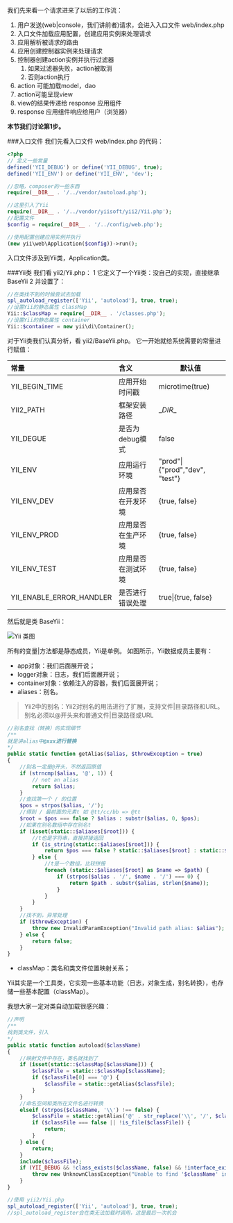 <!--
author: 刘青
date: 2016-06-10
title: 引导文件
tags: Yii-bootstrap
category: php/yii2
status: publish
summary: 
-->

我们先来看一个请求进来了以后的工作流：

1. 用户发送(web|console，我们讲前者)请求，会进入入口文件 web/index.php
2. 入口文件加载应用配置，创建应用实例来处理请求
3. 应用解析被请求的路由
4. 应用创建控制器实例来处理请求
5. 控制器创建action实例并执行过滤器
	1. 如果过滤器失败，action被取消
	2. 否则action执行
7. action 可能加载model，dao
8. action可能呈现view
9. view的结果传递给 response 应用组件
10. response 应用组件响应给用户（浏览器）



**本节我们讨论第1步。**

###入口文件
我们先看入口文件 web/index.php 的代码：
```php
<?php
// 定义一些常量
defined('YII_DEBUG') or define('YII_DEBUG', true);
defined('YII_ENV') or define('YII_ENV', 'dev');

//忽略，composer的一些东西
require(__DIR__ . '/../vendor/autoload.php');

//这里引入了Yii
require(__DIR__ . '/../vendor/yiisoft/yii2/Yii.php');
//配置文件
$config = require(__DIR__ . '/../config/web.php');

//使用配置创建应用实例并执行
(new yii\web\Application($config))->run();
```
入口文件涉及到Yii类，Application类。

###Yii类
我们看 yii2/Yii.php：
1 它定义了一个Yii类：没自己的实现，直接继承BaseYii
2 并设置了：
```php
//在类找不到的时候尝试去加载
spl_autoload_register(['Yii', 'autoload'], true, true);
//设置Yii的静态属性 classMap
Yii::$classMap = require(__DIR__ . '/classes.php');
//设置Yii的静态属性 container
Yii::$container = new yii\di\Container();
```

对于Yii类我们认真分析，看 yii2/BaseYii.php。
它一开始就给系统需要的常量进行赋值：

|常量|含义|默认值|
|:-|:-|-|
|YII_BEGIN_TIME|应用开始时间戳|microtime(true)|
|YII2_PATH|框架安装路径|\__DIR__|
|YII_DEGUE|是否为debug模式|false|
|YII_ENV|应用运行环境|"prod"\|{"prod","dev", "test"}|
|YII_ENV_DEV|应用是否在开发环境|{true, false}|
|YII_ENV_PROD|应用是否在生产环境|{true, false}|
|YII_ENV_TEST|应用是否在测试环境|{true, false}|
|YII_ENABLE_ERROR_HANDLER|是否进行错误处理|true\|{true, false}|

然后就是类 BaseYii：

![Yii 类图](http://7nliuximu.liuximu.com/yii2_Yii_class.jpg)

所有的变量|方法都是静态成员，Yii是单例。
如图所示，Yii数据成员主要有：
- app对象：我们后面展开说；
- logger对象：日志，我们后面展开说；
- container对象：依赖注入的容器，我们后面展开说；
- aliases：别名。
> Yii2中的别名：Yii2对别名的用法进行了扩展，支持文件|目录路径和URL。别名必须以@开头来和普通文件|目录路径或URL

```php
//别名查找（转换）的实现细节
/**
就是讲alias中@xxx进行替换
*/
public static function getAlias($alias, $throwException = true)
{
	//别名一定是@开头，不然返回原值
    if (strncmp($alias, '@', 1)) {
        // not an alias
        return $alias;
    }
    //查找第一个 / 的位置
    $pos = strpos($alias, '/');
    //得到 / 最前面的元素t 如 @tt/cc/bb => @tt
    $root = $pos === false ? $alias : substr($alias, 0, $pos);
    //如果在别名数组中存在别名t
    if (isset(static::$aliases[$root])) {
	    //t也是字符串，直接拼接返回
        if (is_string(static::$aliases[$root])) {
            return $pos === false ? static::$aliases[$root] : static::$aliases[$root] . substr($alias, $pos);
        } else {
	        //t是一个数组，比较拼接
            foreach (static::$aliases[$root] as $name => $path) {
                if (strpos($alias . '/', $name . '/') === 0) {
                    return $path . substr($alias, strlen($name));
                }
            }
        }
    }
    //找不到，异常处理
    if ($throwException) {
        throw new InvalidParamException("Invalid path alias: $alias");
    } else {
        return false;
    }
}
```
- classMap：类名和类文件位置映射关系；

Yii其实是一个工具类，它实现一些基本功能（日志，对象生成，别名转换），也存储一些基本配置（classMap）。

我想大家一定对类自动加载很感兴趣：
```php
//声明
/**
找到类文件，引入
*/
public static function autoload($className)
{
	//映射文件中存在，类名就找到了
    if (isset(static::$classMap[$className])) {
        $classFile = static::$classMap[$className];
        if ($classFile[0] === '@') {
            $classFile = static::getAlias($classFile);
        }
    }
    //命名空间和类所在文件名进行转换 
    elseif (strpos($className, '\\') !== false) {
        $classFile = static::getAlias('@' . str_replace('\\', '/', $className) . '.php', false);
        if ($classFile === false || !is_file($classFile)) {
            return;
        }
    } else {
        return;
    }
    include($classFile);
    if (YII_DEBUG && !class_exists($className, false) && !interface_exists($className, false) && !trait_exists($className, false)) {
        throw new UnknownClassException("Unable to find '$className' in file: $classFile. Namespace missing?");
    }
}

//使用 yii2/Yii.php
spl_autoload_register(['Yii', 'autoload'], true, true);
//spl_autoload_register会在类无法加载时调用，这是最后一次机会
```

